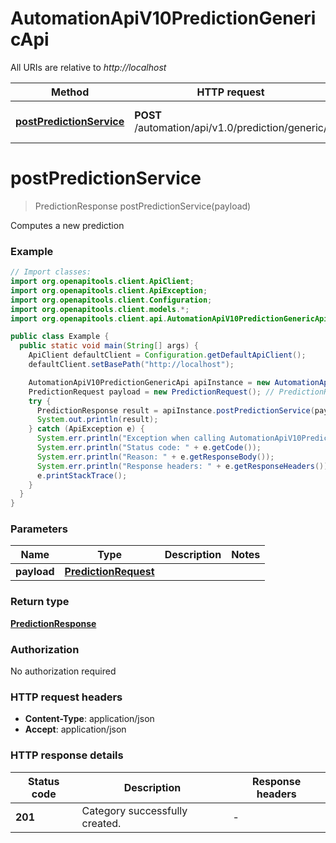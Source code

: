 # AutomationApiV10PredictionGenericApi

All URIs are relative to *http://localhost*

Method | HTTP request | Description
------------- | ------------- | -------------
[**postPredictionService**](AutomationApiV10PredictionGenericApi.md#postPredictionService) | **POST** /automation/api/v1.0/prediction/generic/ | Computes a new prediction


<a name="postPredictionService"></a>
# **postPredictionService**
> PredictionResponse postPredictionService(payload)

Computes a new prediction

### Example
```java
// Import classes:
import org.openapitools.client.ApiClient;
import org.openapitools.client.ApiException;
import org.openapitools.client.Configuration;
import org.openapitools.client.models.*;
import org.openapitools.client.api.AutomationApiV10PredictionGenericApi;

public class Example {
  public static void main(String[] args) {
    ApiClient defaultClient = Configuration.getDefaultApiClient();
    defaultClient.setBasePath("http://localhost");

    AutomationApiV10PredictionGenericApi apiInstance = new AutomationApiV10PredictionGenericApi(defaultClient);
    PredictionRequest payload = new PredictionRequest(); // PredictionRequest | 
    try {
      PredictionResponse result = apiInstance.postPredictionService(payload);
      System.out.println(result);
    } catch (ApiException e) {
      System.err.println("Exception when calling AutomationApiV10PredictionGenericApi#postPredictionService");
      System.err.println("Status code: " + e.getCode());
      System.err.println("Reason: " + e.getResponseBody());
      System.err.println("Response headers: " + e.getResponseHeaders());
      e.printStackTrace();
    }
  }
}
```

### Parameters

Name | Type | Description  | Notes
------------- | ------------- | ------------- | -------------
 **payload** | [**PredictionRequest**](PredictionRequest.md)|  |

### Return type

[**PredictionResponse**](PredictionResponse.md)

### Authorization

No authorization required

### HTTP request headers

 - **Content-Type**: application/json
 - **Accept**: application/json

### HTTP response details
| Status code | Description | Response headers |
|-------------|-------------|------------------|
**201** | Category successfully created. |  -  |

